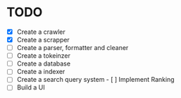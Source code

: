 # TODO

- [x] Create a crawler
- [x] Create a scrapper
- [ ] Create a parser, formatter and cleaner
- [ ] Create a tokeinzer
- [ ] Create a database
- [ ] Create a indexer
- [ ] Create a search query system
      - [ ] Implement Ranking
- [ ] Build a UI
